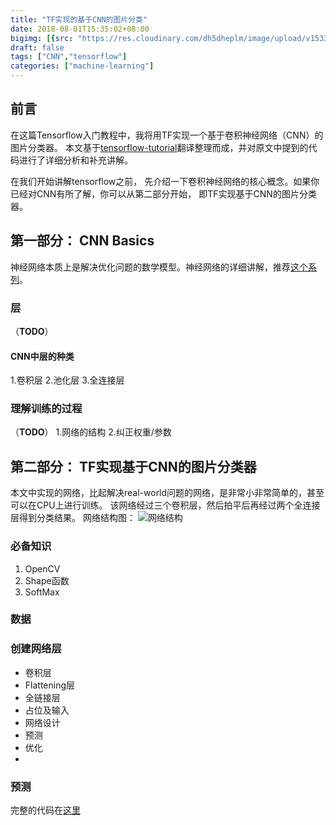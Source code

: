 ```yaml
---
title: "TF实现的基于CNN的图片分类"
date: 2018-08-01T15:35:02+08:00
bigimg: [{src: "https://res.cloudinary.com/dh5dheplm/image/upload/v1533094873/samples/ecommerce/accessories-bag.jpg", desc: ""}]
draft: false
tags: ["CNN","tensorflow"]
categories: ["machine-learning"]
---
```


## 前言

在这篇Tensorflow入门教程中，我将用TF实现一个基于卷积神经网络（CNN）的图片分类器。
本文基于[tensorflow-tutorial](http://cv-tricks.com/tensorflow-tutorial/training-convolutional-neural-network-for-image-classification/)翻译整理而成，并对原文中提到的代码进行了详细分析和补充讲解。

在我们开始讲解tensorflow之前， 先介绍一下卷积神经网络的核心概念。如果你已经对CNN有所了解，你可以从第二部分开始， 即TF实现基于CNN的图片分类器。

## 第一部分： CNN Basics

神经网络本质上是解决优化问题的数学模型。神经网络的详细讲解，推荐[这个系列](https://www.zybuluo.com/hanbingtao/note/433855)。

### 层
（**TODO**）
#### CNN中层的种类
1.卷积层
2.池化层
3.全连接层

### 理解训练的过程
（**TODO**）
1.网络的结构
2.纠正权重/参数

## 第二部分： TF实现基于CNN的图片分类器

本文中实现的网络，比起解决real-world问题的网络，是非常小非常简单的，甚至可以在CPU上进行训练。
该网络经过三个卷积层，然后拍平后再经过两个全连接层得到分类结果。
网络结构图：
![网络结构](http://res.cloudinary.com/dh5dheplm/image/upload/v1533135229/ml/xTensorflow-tutorial-2-1.jpg.pagespeed.ic.cetItSpDJP.png)

### 必备知识

1. OpenCV
2. Shape函数
3. SoftMax

### 数据

### 创建网络层

* 卷积层
* Flattening层
* 全链接层
* 占位及输入
* 网络设计
* 预测
* 优化
* 

### 预测


完整的代码在[这里](https://github.com/sankit1/cv-tricks.com/tree/master/Tensorflow-tutorials/tutorial-2-image-classifier)





